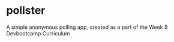pollster
========

A simple anonymous polling app, created as a part of the Week 8 Devbootcamp Curriculum